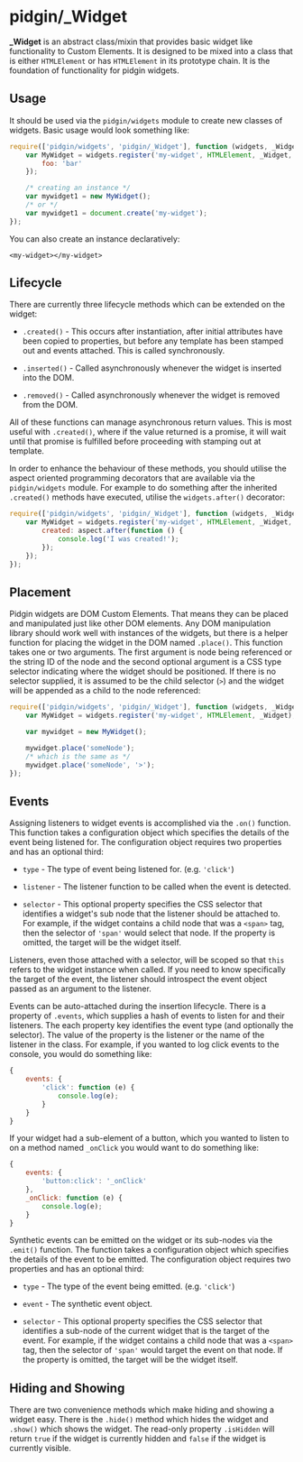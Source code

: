 # pidgin/_Widget

**_Widget** is an abstract class/mixin that provides basic widget like functionality to Custom Elements.  It is designed
to be mixed into a class that is either `HTMLElement` or has `HTMLElement` in its prototype chain.  It is the foundation
of functionality for pidgin widgets.

## Usage

It should be used via the `pidgin/widgets` module to create new classes of widgets.  Basic usage would look something
like:

```js
require(['pidgin/widgets', 'pidgin/_Widget'], function (widgets, _Widget) {
	var MyWidget = widgets.register('my-widget', HTMLElement, _Widget, {
		foo: 'bar'
	});

	/* creating an instance */
	var mywidget1 = new MyWidget();
	/* or */
	var mywidget1 = document.create('my-widget');
});
```

You can also create an instance declaratively:

```
<my-widget></my-widget>
```

## Lifecycle

There are currently three lifecycle methods which can be extended on the widget:

* `.created()` - This occurs after instantiation, after initial attributes have been copied to properties, but before
  any template has been stamped out and events attached.  This is called synchronously.

* `.inserted()` - Called asynchronously whenever the widget is inserted into the DOM.

* `.removed()` - Called asynchronously whenever the widget is removed from the DOM.

All of these functions can manage asynchronous return values.  This is most useful with `.created()`, where if the value
returned is a promise, it will wait until that promise is fulfilled before proceeding with stamping out at template.

In order to enhance the behaviour of these methods, you should utilise the aspect oriented programming decorators that
are available via the `pidgin/widgets` module.  For example to do something after the inherited `.created()` methods
have executed, utilise the `widgets.after()` decorator:

```js
require(['pidgin/widgets', 'pidgin/_Widget'], function (widgets, _Widget) {
	var MyWidget = widgets.register('my-widget', HTMLElement, _Widget, {
		created: aspect.after(function () {
			console.log('I was created!');
		});
	});
});
```

## Placement

Pidgin widgets are DOM Custom Elements.  That means they can be placed and manipulated just like other DOM elements.
Any DOM manipulation library should work well with instances of the widgets, but there is a helper function for
placing the widget in the DOM named `.place()`.  This function takes one or two arguments.  The first argument is
node being referenced or the string ID of the node and the second optional argument is a CSS type selector indicating
where the widget should be positioned.  If there is no selector supplied, it is assumed to be the child selector (`>`)
and the widget will be appended as a child to the node referenced:

```js
require(['pidgin/widgets', 'pidgin/_Widget'], function (widgets, _Widget) {
	var MyWidget = widgets.register('my-widget', HTMLElement, _Widget);

	var mywidget = new MyWidget();

	mywidget.place('someNode');
	/* which is the same as */
	mywidget.place('someNode', '>');
});
```

## Events

Assigning listeners to widget events is accomplished via the `.on()` function.  This function takes a configuration
object which specifies the details of the event being listened for.  The configuration object requires two properties
and has an optional third:

* `type` - The type of event being listened for.  (e.g. `'click'`)

* `listener` - The listener function to be called when the event is detected.

* `selector` - This optional property specifies the CSS selector that identifies a widget's sub node that the listener
  should be attached to.  For example, if the widget contains a child node that was a `<span>` tag, then the selector
  of `'span'` would select that node.  If the property is omitted, the target will be the widget itself.

Listeners, even those attached with a selector, will be scoped so that `this` refers to the widget instance when called.
If you need to know specifically the target of the event, the listener should introspect the event object passed as an
argument to the listener.

Events can be auto-attached during the insertion lifecycle.  There is a property of `.events`, which supplies a hash of
events to listen for and their listeners.  The each property key identifies the event type (and optionally the
selector).  The value of the property is the listener or the name of the listener in the class.  For example, if you
wanted to log click events to the console, you would do something like:

```js
{
	events: {
		'click': function (e) {
			console.log(e);
		}
	}
}
```

If your widget had a sub-element of a button, which you wanted to listen to on a method named `_onClick` you would want
to do something like:

```js
{
	events: {
		'button:click': '_onClick'
	},
	_onClick: function (e) {
		console.log(e);
	}
}
```

Synthetic events can be emitted on the widget or its sub-nodes via the `.emit()` function.  The function takes a
configuration object which specifies the details of the event to be emitted.  The configuration object requires two
properties and has an optional third:

* `type` - The type of the event being emitted. (e.g. `'click'`)

* `event` - The synthetic event object.

* `selector` - This optional property specifies the CSS selector that identifies a sub-node of the current widget that
  is the target of the event.  For example, if the widget contains a child node that was a `<span>` tag, then the
  selector of `'span'` would target the event on that node.  If the property is omitted, the target will be the widget
  itself.

## Hiding and Showing

There are two convenience methods which make hiding and showing a widget easy.  There is the `.hide()` method which
hides the widget and `.show()` which shows the widget.  The read-only property `.isHidden` will return `true` if the
widget is currently hidden and `false` if the widget is currently visible.
